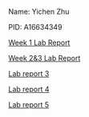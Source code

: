 Name: Yichen Zhu

PID:  A16634349


[Week 1 Lab Report](lab1.md)

[Week 2&3 Lab Report](lab2.md)

[Lab report 3](lab3.md)

[Lab report 4](lab4.md)

[Lab report 5](lab5.md)
